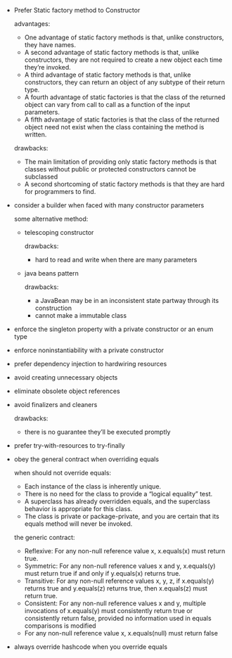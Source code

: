 - Prefer Static factory method to Constructor

  advantages:
    - One advantage of static factory methods is that, unlike
      constructors, they have names.
    - A second advantage of static factory methods is that,
      unlike constructors, they are not required to create a new
      object each time they’re invoked.
    - A third advantage of static factory methods is that, unlike
      constructors, they can return an object of any subtype of
      their return type.
    - A fourth advantage of static factories is that the class of
     the returned object can vary from call to call as a function
     of the input parameters.
    - A fifth advantage of static factories is that the class of the
      returned object need not exist when the class containing
      the method is written.
  
  drawbacks:
    - The main limitation of providing only static factory
      methods is that classes without public or protected
      constructors cannot be subclassed
     - A second shortcoming of static factory methods is that
       they are hard for programmers to find. 

- consider a builder when faced with many constructor parameters

  some alternative method:
  
   - telescoping constructor
   
      drawbacks:
      - hard to read and write when there are many parameters
   - java beans pattern
      
      drawbacks:
      - a JavaBean may be in an inconsistent state partway through its construction
      - cannot make a immutable class

- enforce the singleton property with a private constructor or an enum type
- enforce noninstantiability with a private constructor
- prefer dependency injection to hardwiring resources
- avoid creating unnecessary objects
- eliminate obsolete object references
- avoid finalizers and cleaners

  drawbacks:
  
  - there is no guarantee they’ll be executed promptly

- prefer try-with-resources to try-finally
- obey the general contract when overriding equals

   when should not override equals:
   
   - Each instance of the class is inherently unique.
   - There is no need for the class to provide a “logical
     equality” test.
   - A superclass has already overridden equals, and the superclass behavior is appropriate for this class.
   - The class is private or package-private, and you are certain that its equals method will never be invoked.
   
   the generic contract:
   
   - Reflexive: For any non-null reference value x, x.equals(x) must
     return true.
   - Symmetric: For any non-null reference
     values x and y, x.equals(y) must return true if and only
     if y.equals(x) returns true.
   - Transitive: For any non-null reference values x, y, z,
     if x.equals(y) returns true and y.equals(z) returns true,
     then x.equals(z) must return true.
   - Consistent: For any non-null reference values x and y, multiple
     invocations of x.equals(y) must consistently return true or
     consistently return false, provided no information used
     in equals comparisons is modified
   - For any non-null reference value x, x.equals(null) must return false

- always override hashcode when you override equals
